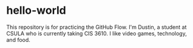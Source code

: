 # hello-world
This repository is for practicing the GitHub Flow.
I'm Dustin, a student at CSULA who is currently taking CIS 3610. I like video games, technology, and food.
